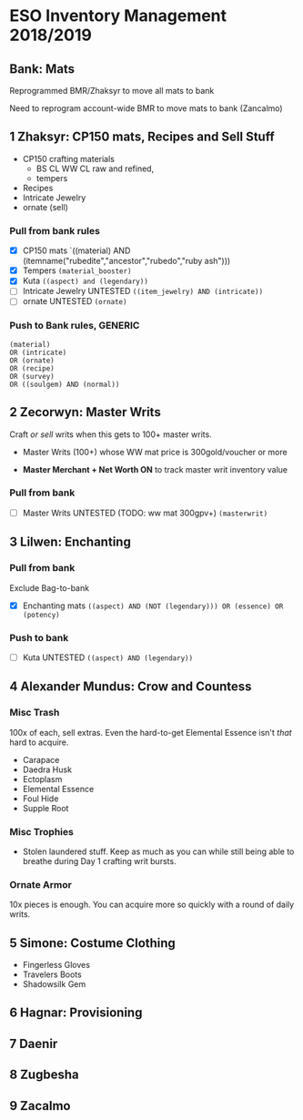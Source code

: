 # ESO Inventory Management 2018/2019

## Bank: Mats

Reprogrammed BMR/Zhaksyr to move all mats to bank

Need to reprogram account-wide BMR to move mats to bank (Zancalmo)

## 1 Zhaksyr: CP150 mats, Recipes and Sell Stuff

- CP150 crafting materials
	- BS CL WW CL raw and refined,
	- tempers
- Recipes
- Intricate Jewelry
- ornate (sell)

### Pull from bank  rules

- [x] CP150 mats
	`((material) AND (itemname("rubedite","ancestor","rubedo","ruby ash")))
- [x] Tempers
	`(material_booster)`
- [x] Kuta
	`((aspect) and (legendary))`
- [ ] Intricate Jewelry UNTESTED
	`((item_jewelry) AND (intricate))`
- [ ] ornate UNTESTED
	`(ornate)`

### Push to Bank rules, GENERIC

```
(material)
OR (intricate)
OR (ornate)
OR (recipe)
OR (survey)
OR ((soulgem) AND (normal))
```


## 2 Zecorwyn: Master Writs

Craft _or sell_ writs when this gets to 100+ master writs.

- Master Writs (100+) whose WW mat price is 300gold/voucher or more

- **Master Merchant + Net Worth ON** to track master writ inventory value

### Pull from bank 

- [ ] Master Writs UNTESTED   (TODO: ww mat 300gpv+)
	`(masterwrit)`

## 3 Lilwen: Enchanting

### Pull from bank
Exclude Bag-to-bank

- [x] Enchanting mats
	`((aspect) AND (NOT (legendary))) OR (essence) OR (potency)`

### Push to bank

- [ ] Kuta UNTESTED
	`((aspect) AND (legendary))`
	
## 4 Alexander Mundus: Crow and Countess

### Misc Trash

100x of each, sell extras. Even the hard-to-get Elemental Essence isn't _that_ hard to acquire.

- Carapace
- Daedra Husk
- Ectoplasm
- Elemental Essence
- Foul Hide
- Supple Root

### Misc Trophies

- Stolen laundered stuff. Keep as much as you can while still being able to breathe during Day 1 crafting writ bursts.

### Ornate Armor

10x pieces is enough. You can acquire more so quickly with a round of daily writs.

## 5 Simone: Costume Clothing

- Fingerless Gloves
- Travelers Boots
- Shadowsilk Gem


## 6 Hagnar: Provisioning

## 7 Daenir

## 8 Zugbesha

## 9 Zacalmo
